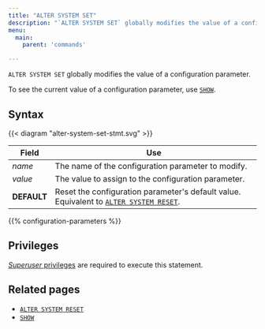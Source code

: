 ```yaml
---
title: "ALTER SYSTEM SET"
description: "`ALTER SYSTEM SET` globally modifies the value of a configuration parameter."
menu:
  main:
    parent: 'commands'

---
```


`ALTER SYSTEM SET` globally modifies the value of a configuration parameter.

To see the current value of a configuration parameter, use [`SHOW`](../show).

## Syntax

{{< diagram "alter-system-set-stmt.svg" >}}

Field                   | Use
------------------------|-----
_name_                  | The name of the configuration parameter to modify.
_value_                 | The value to assign to the configuration parameter.
**DEFAULT**             | Reset the configuration parameter's default value. Equivalent to [`ALTER SYSTEM RESET`](../alter-system-reset).

{{% configuration-parameters %}}

## Privileges

[_Superuser_ privileges](/manage/access-control/#organization-roles) are
required to execute this statement.

## Related pages

- [`ALTER SYSTEM RESET`](../alter-system-reset)
- [`SHOW`](../show)
